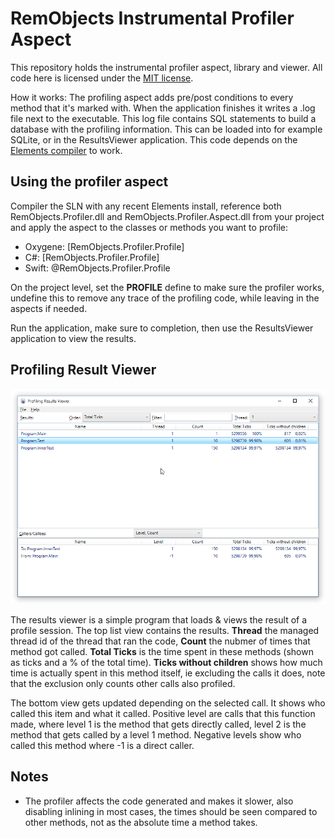 # RemObjects Instrumental Profiler Aspect


This repository holds the instrumental profiler aspect, library and viewer. All code here is licensed under the [MIT license](LICNSE.md).

How it works:
The profiling aspect adds pre/post conditions to every method that it's marked with. When the application finishes it writes a .log file next to the executable. This log file contains SQL statements to build a database with the profiling information. This can be loaded into for example SQLite, or in the ResultsViewer application. This code depends on the [Elements compiler](http://elementscompiler.com) to work.

## Using the profiler aspect
Compiler the SLN with any recent Elements install, reference both RemObjects.Profiler.dll and RemObjects.Profiler.Aspect.dll from your project and apply the aspect to the classes or methods you want to profile: 

* Oxygene: \[RemObjects.Profiler.Profile\]
* C#: \[RemObjects.Profiler.Profile\]
* Swift: @RemObjects.Profiler.Profile

On the project level, set the **PROFILE** define to make sure the profiler works, undefine this to remove any trace of the profiling code, while leaving in the aspects if needed.

Run the application, make sure to completion, then use the ResultsViewer application to view the results.

## Profiling Result Viewer

![Profiler Screenshot](Profiler.png)

The results viewer is a simple program that loads & views the result of a profile session. The top list view contains the results. **Thread** the managed thread id of the thread that ran the code, **Count** the nubmer of times that method got called. **Total Ticks** is the time spent in these methods (shown as ticks and a % of the total time). **Ticks without children** shows how much time is actually spent in this method itself, ie excluding the calls it does, note that the exclusion only counts other calls also profiled.


The bottom view gets updated depending on the selected call. It shows who called this item and what it called. Positive level are calls that this function made, where level 1 is the method that gets directly called, level 2 is the method that gets called by a level 1 method. Negative levels show who called this method where -1 is a direct caller.

## Notes

* The profiler affects the code generated and makes it slower, also disabling inlining in most cases, the times should be seen compared to other methods, not as the absolute time a method takes.
 
